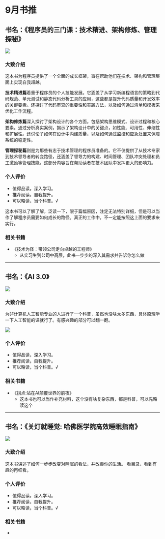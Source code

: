 # 9月书推



## 书名：《程序员的三门课：技术精进、架构修炼、管理探秘》

![](assets/Pasted%20image%2020240923083225.png)


### 大致介绍
这本书为程序员提供了一个全面的成长框架，旨在帮助他们在技术、架构和管理层面上实现自我超越。

**技术精进篇**着重于程序员的个人技能发展。它涵盖了从学习新编程语言的策略到代码规范、单元测试和静态代码分析工具的应用，这些都是提升代码质量和开发效率的关键要素。还探讨了代码审查的重要性和实践方法，以及如何通过清单和模板来优化工作流程。

**架构修炼篇**深入探讨了架构设计的各个方面，包括架构思维模式、设计过程和核心要素。通过分析真实案例，揭示了架构设计中的关键点，如性能、可用性、伸缩性和扩展性。还讨论了如何在设计中内建质量，以及如何通过监控和应急处置来保障系统的稳定性。

**管理探秘篇**则是为那些有志于技术管理的程序员准备的。它不仅提供了从技术专家到技术领导者的转变路径，还涵盖了领导力的构建、时间管理、团队冲突处理和员工激励等管理技能。这部分内容旨在帮助读者在技术团队中发挥更大的影响力。

### 个人评价
- 值得品读，深入学习。
- 推荐阅读，自我提升。
- 可以略读，当个科普。√

这本书可以了解了解，泛读一下，限于篇幅原因，注定无法特别详细，但是可以当作了解程序员需要如何成长的路径。真正的工作中，不一定能按照这上面的要求来实行。

### 相关书籍
- 《技术为径：带领公司走向卓越的工程师》
	- 从实习生到公司中高层，此书一步步的深入其需求并告诉你怎么做
---

## 书名：《AI 3.0》

![](assets/Pasted%20image%2020240923083155.png)
### 大致介绍

为非计算机人工智能专业的人进行了一个科普，虽然也没啥太多东西，具体原理学一下人工智能的课就行了。有感兴趣的部分可以翻一翻。

![](assets/Pasted%20image%2020240923083346.png)
### 个人评价

- 值得品读，深入学习。
- 推荐阅读，自我提升。
- 可以略读，当个科普。√

### 相关书籍
- 《拐点:站在AI颠覆世界的前夜》
	- 这本书也可以当作补充材料，这个没有啥复杂东西，都是科普，可以先略读这个

---


## 书名：《关灯就睡觉: 哈佛医学院高效睡眠指南》

![](assets/Pasted%20image%2020240923084336.png)
### 大致介绍
这本书讲述了如何一步步改变对睡眠的看法，并改善你的生活。
看目录，看到有趣的再细看。

### 个人评价
- 值得品读，深入学习。
- 推荐阅读，自我提升。
- 可以略读，当个科普。√



### 相关书籍
- 
